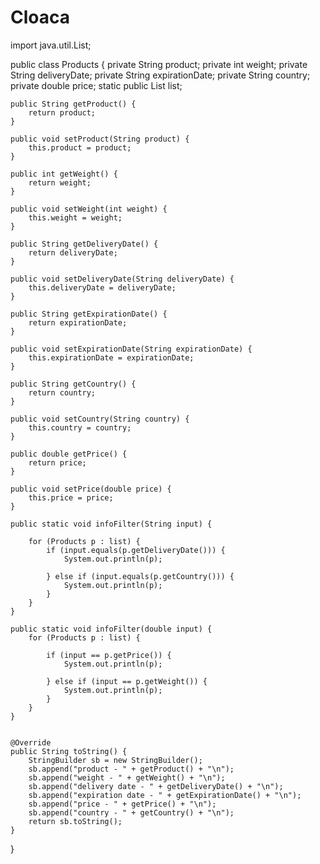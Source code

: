 # Cloaca
import java.util.List;

public class Products {
    private String product;
    private int weight;
    private String deliveryDate;
    private String expirationDate;
    private String country;
    private double price;
    static public List<Products> list;



    public String getProduct() {
        return product;
    }

    public void setProduct(String product) {
        this.product = product;
    }

    public int getWeight() {
        return weight;
    }

    public void setWeight(int weight) {
        this.weight = weight;
    }

    public String getDeliveryDate() {
        return deliveryDate;
    }

    public void setDeliveryDate(String deliveryDate) {
        this.deliveryDate = deliveryDate;
    }

    public String getExpirationDate() {
        return expirationDate;
    }

    public void setExpirationDate(String expirationDate) {
        this.expirationDate = expirationDate;
    }

    public String getCountry() {
        return country;
    }

    public void setCountry(String country) {
        this.country = country;
    }

    public double getPrice() {
        return price;
    }

    public void setPrice(double price) {
        this.price = price;
    }

    public static void infoFilter(String input) {

        for (Products p : list) {
            if (input.equals(p.getDeliveryDate())) {
                System.out.println(p);

            } else if (input.equals(p.getCountry())) {
                System.out.println(p);
            }
        }
    }

    public static void infoFilter(double input) {
        for (Products p : list) {

            if (input == p.getPrice()) {
                System.out.println(p);

            } else if (input == p.getWeight()) {
                System.out.println(p);
            }
        }
    }


    @Override
    public String toString() {
        StringBuilder sb = new StringBuilder();
        sb.append("product - " + getProduct() + "\n");
        sb.append("weight - " + getWeight() + "\n");
        sb.append("delivery date - " + getDeliveryDate() + "\n");
        sb.append("expiration date - " + getExpirationDate() + "\n");
        sb.append("price - " + getPrice() + "\n");
        sb.append("country - " + getCountry() + "\n");
        return sb.toString();
    }
}
